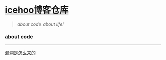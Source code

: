 # [icehoo博客仓库](https://github.com/icehoo/me)

> *about code, about life!*



### about code

------

[漏洞是怎么来的](https://github.com/icehoo/me/issues/1)

